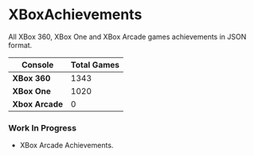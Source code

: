 # XBoxAchievements
All XBox 360, XBox One and XBox Arcade games achievements in JSON format.


| Console         | Total Games |
| --------------- | ----------- |
| **XBox 360**    | 1343        |
| **XBox One**    | 1020        |
| **Xbox Arcade** | 0           |


### Work In Progress
- XBox Arcade Achievements.
